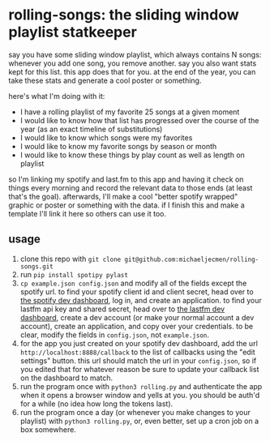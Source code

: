 # rolling-songs: the sliding window playlist statkeeper

say you have some sliding window playlist, which always contains N songs: 
whenever you add one song, you remove another. say you also want stats kept for this list. this app does that for you. 
at the end of the year, you can take these stats and generate a cool poster or something.

here's what I'm doing with it:
- I have a rolling playlist of my favorite 25 songs at a given moment
- I would like to know how that list has progressed over the course of the year (as an exact timeline of substitutions)
- I would like to know which songs were my favorites
- I would like to know my favorite songs by season or month
- I would like to know these things by play count as well as length on playlist

so I'm linking my spotify and last.fm to this app and having it check on things every morning
and record the relevant data to those ends (at least that's the goal). afterwards, I'll make a 
cool "better spotify wrapped" graphic or poster or something with the data. if I finish this and 
make a template I'll link it here so others can use it too.

## usage
1. clone this repo with ```git clone git@github.com:michaeljecmen/rolling-songs.git```
2. run ```pip install spotipy pylast```
3.  ```cp example.json config.json``` and modify all of the fields except the spotify url. to find your spotify client id and client secret, head over to [the spotify dev dashboard](https://developer.spotify.com/dashboard/), log in, and create an application. to find your lastfm api key and shared secret, head
over to [the lastfm dev dashboard](https://www.last.fm/api/accounts), create a dev account (or make your normal account a dev account), create an application, and copy over your credentials. to be clear, modify the fields in ```config.json```, not ```example.json```.
4. for the app you just created on your spotify dev dashboard, add the url ```http://localhost:8888/callback``` to the list of callbacks using the "edit settings" button. this url should match the url in your ```config.json```, so if you edited that for whatever reason be sure to update your callback list on the dashboard to match.
5. run the program once with ```python3 rolling.py``` and authenticate the app when it opens a browser window and yells at you. you should be auth'd for a while (no idea how long the tokens last).
5. run the program once a day (or whenever you make changes to your playlist) with ```python3 rolling.py```, or, even better, set up a cron job on a box somewhere.
